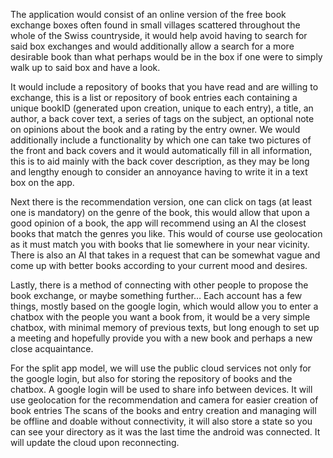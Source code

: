 The application would consist of an online version of the free book exchange boxes often found in small villages scattered throughout the whole of the Swiss countryside, it would help avoid having to search for said box exchanges and would additionally allow a search for a more desirable book than what perhaps would be in the box if one were to simply walk up to said box and have a look. 
	
 It would include a repository of books that you have read and are willing to exchange, this is a list or repository of book entries each containing a unique bookID (generated upon creation, unique to each entry), a title, an author, a back cover text, a series of tags on the subject, an optional note on opinions about the book and a rating by the entry owner. We would additionally include a functionality by which one can take two pictures of the front and back covers and it would automatically fill in all information, this is to aid mainly with the back cover description, as they may be long and lengthy enough to consider an annoyance having to write it in a text box on the app.
	
 Next there is the recommendation version, one can click on tags (at least one is mandatory) on the genre of the book, this would allow that upon a good opinion of a book, the app will recommend using an AI the closest books that match the genres you like. This would of course use geolocation as it must match you with books that lie somewhere in your near vicinity. There is also an AI that takes in a request that can be somewhat vague and come up with better books according to your current mood and desires.
	
 Lastly, there is a method of connecting with other people to propose the book exchange, or maybe something further… Each account has a few things, mostly based on the google login, which would allow you to enter a chatbox with the people you want a book from, it would be a very simple chatbox, with minimal memory of previous texts, but long enough to set up a meeting and hopefully provide you with a new book and perhaps a new close acquaintance.

For the split app model, we will use the public cloud services not only for the google login, but also for storing the repository of books and the chatbox.
A google login will be used to share info between devices.
It will use geolocation for the recommendation and camera for easier creation of book entries
The scans of the books and entry creation and managing will be offline and doable without connectivity, it will also store a state so you can see your directory as it was the last time the android was connected. It will update the cloud upon reconnecting.
